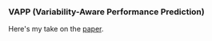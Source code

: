 ### VAPP (Variability-Aware Performance Prediction)
Here's my take on the [paper](./pdfs/VAPP.pdf).
